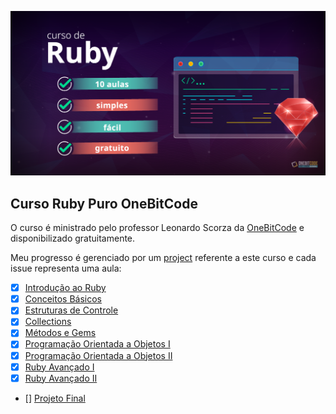 ![](img/capa-curso-ruby.png)
## Curso Ruby Puro OneBitCode
O curso é ministrado pelo professor Leonardo Scorza da [OneBitCode](https://onebitcode.com/lp/) e disponibilizado gratuitamente.

Meu progresso é gerenciado por um [project](https://github.com/users/OsirisMariano/projects/15) referente a este curso e cada issue representa uma aula:
- [x] [Introdução ao Ruby](https://youtu.be/2js9Q_BMD-8)
- [x] [Conceitos Básicos](https://youtu.be/JH_aEjoD4C0)
- [x] [Estruturas de Controle](https://youtu.be/YLI2Ot2Mr34)
- [x] [Collections](https://youtu.be/2ERF-8wHMMM)
- [x] [Métodos e Gems](https://youtu.be/W2hKFDBlgCc)
- [x] [Programação Orientada a Objetos I](https://youtu.be/1-m4alpFHwU)
- [x] [Programação Orientada a Objetos II](https://youtu.be/W5VrvOCXgy0)
- [x] [Ruby Avançado I](https://youtu.be/zYIHufP0UYU)
- [x] [Ruby Avançado II](https://youtu.be/2YTLs4hDReg)
- [] [Projeto Final](https://youtu.be/DPHeSXHnKTs)
